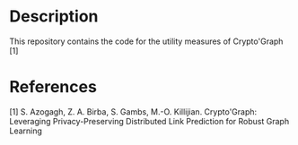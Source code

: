 # Description
This repository contains the code for the utility measures of Crypto'Graph [1]


# References 
[1] S. Azogagh, Z. A. Birba, S. Gambs, M.-O. Killijian. Crypto'Graph: Leveraging Privacy-Preserving Distributed Link Prediction for Robust Graph Learning
